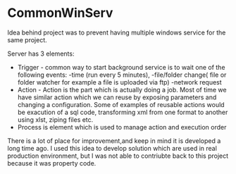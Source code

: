 CommonWinServ
=============

Idea behind project was to prevent having multiple windows service for the same project.

Server has 3 elements:
* Trigger - common way to start background service is to wait one of the following events:
  -time (run every 5 minutes), 
  -file/folder change( file or folder watcher for example a file is uploaded via ftp)
  -network request
* Action - Action is the part which is actually doing a job. Most of time we have similar action which we can reuse by exposing parameters and changing a configuration. Some of examples of reusable actions would be exacution of a sql code, transforming xml from one format to another using xlst, ziping files etc.
* Process is element which is used to manage action and execution order

There is a lot of place for improvement,and keep in mind it is developed a long time ago. I used this idea to develop solution which are used in real production environment, but I was not able to contriubte back to this project because it was property code.
